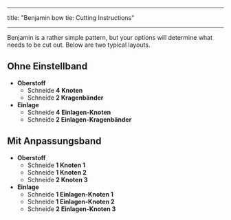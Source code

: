 - - -
title: "Benjamin bow tie: Cutting Instructions"
- - -

Benjamin is a rather simple pattern, but your options will determine what needs to be cut out. Below are two typical layouts.

## Ohne Einstellband

- **Oberstoff**
  - Schneide **4 Knoten**
  - Schneide **2 Kragenbänder**
- **Einlage**
  - Schneide **4 Einlagen-Knoten**
  - Schneide **2 Einlagen-Kragenbänder**

## Mit Anpassungsband

- **Oberstoff**
  - Schneide **1 Knoten 1**
  - Schneide **1 Knoten 2**
  - Schneide **2 Knoten 3**
- **Einlage**
  - Schneide **1 Einlagen-Knoten 1**
  - Schneide **1 Einlagen-Knoten 2**
  - Schneide **2 Einlagen-Knoten 3**
